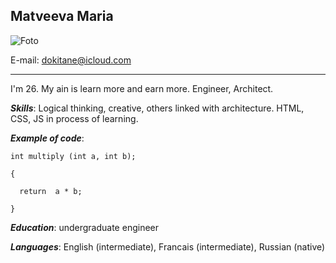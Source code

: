 ## Matveeva Maria
![Foto](/file:///C:/Users/Maria/Desktop/Снимок.PNG "It's me")


E-mail: dokitane@icloud.com
*****
I'm 26. My ain is learn more and earn more. Engineer, Architect.


 ***Skills***: Logical thinking, creative, others linked with architecture. HTML, CSS, JS in process of learning.


***Example of code***:

```
int multiply (int a, int b);

{

  return  a * b;
  
}
```

***Education***: undergraduate engineer 


***Languages***: English (intermediate), Francais (intermediate), Russian (native)
